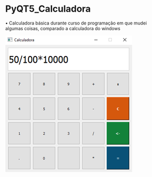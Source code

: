 # PyQT5_Calculadora
• Calculadora básica durante curso de programação em que mudei algumas coisas, comparado a calculadora do windows

![Calculadora](Calculadora_PyQT5.PNG)
